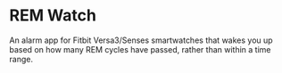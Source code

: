 # REM Watch
 An alarm app for Fitbit Versa3/Senses smartwatches that wakes you up based on how many REM cycles have passed, rather than within a time range.
